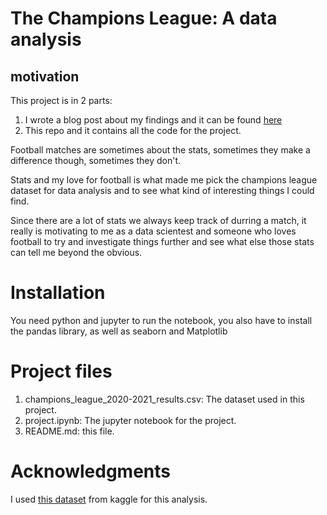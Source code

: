 # The Champions League: A data analysis

## motivation

This project is in 2 parts:

1. I wrote a blog post about my findings and it can be found [here](https://mohammad-aloufi.github.io/2021/10/24/The-Champions-League-,-A-look-from-a-data-perspective.html)
2. This repo and it contains all the code for the project.

Football matches are sometimes about the stats, sometimes they make a difference though, sometimes they don't.

Stats and my love for football is what made me pick the champions league dataset for data analysis and to see what kind of interesting things I could find.

Since there are a lot of stats we always keep track of durring a match, it really is motivating to me as a data scientest and someone who loves football to try and investigate things further and see what else those stats can tell me beyond the obvious.



# Installation

You need python and jupyter to run the notebook, you also have to install the pandas library, as well as seaborn and Matplotlib

# Project files

1. champions_league_2020-2021_results.csv: The dataset used in this project.
2. project.ipynb: The jupyter notebook for the project.
3. README.md: this file.

# Acknowledgments

I used [this dataset](https://www.kaggle.com/mcarujo/uefa-champions-league-20202021/tasks) from kaggle for this analysis.